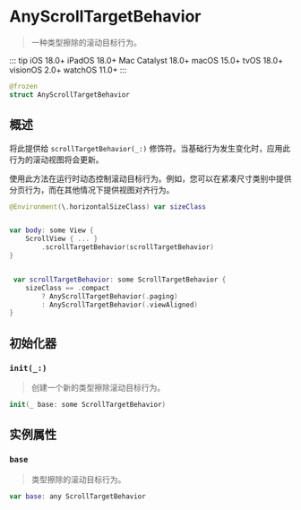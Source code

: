 # AnyScrollTargetBehavior

> 一种类型擦除的滚动目标行为。

::: tip
iOS 18.0+
iPadOS 18.0+
Mac Catalyst 18.0+
macOS 15.0+
tvOS 18.0+
visionOS 2.0+
watchOS 11.0+
:::

```swift
@frozen
struct AnyScrollTargetBehavior
```

## 概述

将此提供给 `scrollTargetBehavior(_:)` 修饰符。当基础行为发生变化时，应用此行为的滚动视图将会更新。

使用此方法在运行时动态控制滚动目标行为。例如，您可以在紧凑尺寸类别中提供分页行为，而在其他情况下提供视图对齐行为。

```swift
@Environment(\.horizontalSizeClass) var sizeClass


var body: some View {
    ScrollView { ... }
        .scrollTargetBehavior(scrollTargetBehavior)
}


 var scrollTargetBehavior: some ScrollTargetBehavior {
    sizeClass == .compact
        ? AnyScrollTargetBehavior(.paging)
        : AnyScrollTargetBehavior(.viewAligned)
}
```

## 初始化器

### `init(_:)`

> 创建一个新的类型擦除滚动目标行为。

```swift
init(_ base: some ScrollTargetBehavior)
```

## 实例属性

### `base`

> 类型擦除的滚动目标行为。

```swift
var base: any ScrollTargetBehavior
```
